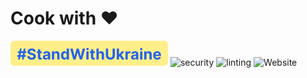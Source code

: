 # Cook with ❤️

[![Stand With Ukraine](https://raw.githubusercontent.com/vshymanskyy/StandWithUkraine/main/badges/StandWithUkraine.svg)](https://stand-with-ukraine.pp.ua)
![security](https://github.com/fabasoad/cook-with-love/actions/workflows/security.yml/badge.svg)
![linting](https://github.com/fabasoad/cook-with-love/actions/workflows/linting.yml/badge.svg)
![Website](https://img.shields.io/website?down_message=offline&up_message=online&url=https%3A%2F%2Ffabasoad.github.io%2Fcook-with-love%2F)
